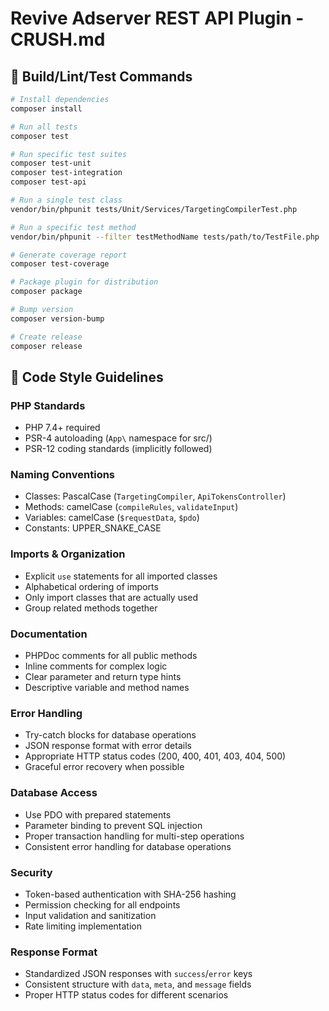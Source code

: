 # Revive Adserver REST API Plugin - CRUSH.md

## 🚀 Build/Lint/Test Commands

```bash
# Install dependencies
composer install

# Run all tests
composer test

# Run specific test suites
composer test-unit
composer test-integration
composer test-api

# Run a single test class
vendor/bin/phpunit tests/Unit/Services/TargetingCompilerTest.php

# Run a specific test method
vendor/bin/phpunit --filter testMethodName tests/path/to/TestFile.php

# Generate coverage report
composer test-coverage

# Package plugin for distribution
composer package

# Bump version
composer version-bump

# Create release
composer release
```

## 📝 Code Style Guidelines

### PHP Standards
- PHP 7.4+ required
- PSR-4 autoloading (`App\` namespace for src/)
- PSR-12 coding standards (implicitly followed)

### Naming Conventions
- Classes: PascalCase (`TargetingCompiler`, `ApiTokensController`)
- Methods: camelCase (`compileRules`, `validateInput`)
- Variables: camelCase (`$requestData`, `$pdo`)
- Constants: UPPER_SNAKE_CASE

### Imports & Organization
- Explicit `use` statements for all imported classes
- Alphabetical ordering of imports
- Only import classes that are actually used
- Group related methods together

### Documentation
- PHPDoc comments for all public methods
- Inline comments for complex logic
- Clear parameter and return type hints
- Descriptive variable and method names

### Error Handling
- Try-catch blocks for database operations
- JSON response format with error details
- Appropriate HTTP status codes (200, 400, 401, 403, 404, 500)
- Graceful error recovery when possible

### Database Access
- Use PDO with prepared statements
- Parameter binding to prevent SQL injection
- Proper transaction handling for multi-step operations
- Consistent error handling for database operations

### Security
- Token-based authentication with SHA-256 hashing
- Permission checking for all endpoints
- Input validation and sanitization
- Rate limiting implementation

### Response Format
- Standardized JSON responses with `success`/`error` keys
- Consistent structure with `data`, `meta`, and `message` fields
- Proper HTTP status codes for different scenarios